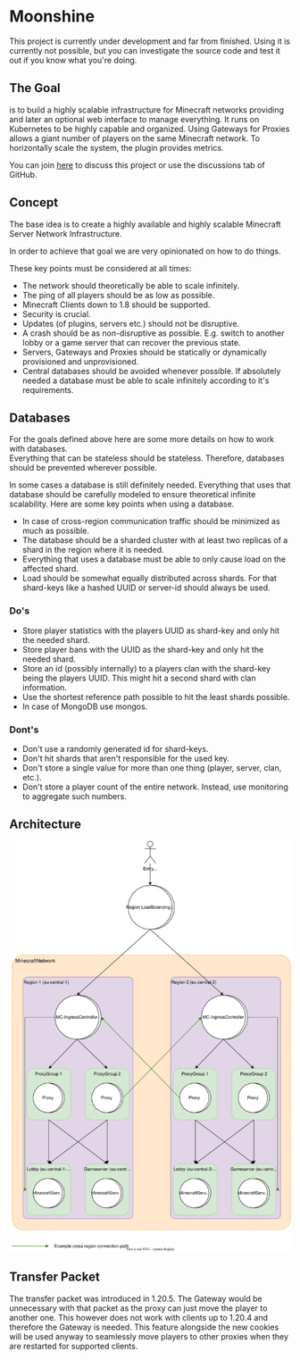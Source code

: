 # Moonshine

This project is currently under development and far from finished. Using it is currently not possible, but you can investigate the source code and test it out if you know what you're doing.

## The Goal
is to build a highly scalable infrastructure for Minecraft networks providing and later an optional web interface to manage everything.
It runs on Kubernetes to be highly capable and organized.
Using Gateways for Proxies allows a giant number of players on the same Minecraft network.
To horizontally scale the system, the plugin provides metrics.

You can join [here](https://discord.gg/aZKuas4) to discuss this project or use the discussions tab of GitHub.

## Concept
The base idea is to create a highly available and highly scalable Minecraft Server Network Infrastructure.

In order to achieve that goal we are very opinionated on how to do things.

These key points must be considered at all times:
- The network should theoretically be able to scale infinitely.
- The ping of all players should be as low as possible.
- Minecraft Clients down to 1.8 should be supported.
- Security is crucial.
- Updates (of plugins, servers etc.) should not be disruptive.
- A crash should be as non-disruptive as possible. E.g. switch to another lobby or a game server that can recover the previous state.
- Servers, Gateways and Proxies should be statically or dynamically provisioned and unprovisioned.
- Central databases should be avoided whenever possible. If absolutely needed a database must be able to scale infinitely according to it's requirements.

## Databases
For the goals defined above here are some more details on how to work with databases.  
Everything that can be stateless should be stateless. Therefore, databases should be prevented wherever possible.

In some cases a database is still definitely needed. Everything that uses that database should be carefully modeled to ensure theoretical infinite scalability.
Here are some key points when using a database.
- In case of cross-region communication traffic should be minimized as much as possible.
- The database should be a sharded cluster with at least two replicas of a shard in the region where it is needed.
- Everything that uses a database must be able to only cause load on the affected shard.
- Load should be somewhat equally distributed across shards. For that shard-keys like a hashed UUID or server-id should always be used.

### Do's
- Store player statistics with the players UUID as shard-key and only hit the needed shard.
- Store player bans with the UUID as the shard-key and only hit the needed shard.
- Store an id (possibly internally) to a players clan with the shard-key being the players UUID. This might hit a second shard with clan information.
- Use the shortest reference path possible to hit the least shards possible.
- In case of MongoDB use mongos.

### Dont's
- Don't use a randomly generated id for shard-keys.
- Don't hit shards that aren't responsible for the used key.
- Don't store a single value for more than one thing (player, server, clan, etc.).
- Don't store a player count of the entire network. Instead, use monitoring to aggregate such numbers.

## Architecture
![](Moonshine_Architecture.drawio.svg)

## Transfer Packet
The transfer packet was introduced in 1.20.5.
The Gateway would be unnecessary with that packet as the proxy can just move the player to another one.
This however does not work with clients up to 1.20.4 and therefore the Gateway is needed.
This feature alongside the new cookies will be used anyway to seamlessly move players to other proxies when they are restarted for supported clients.
